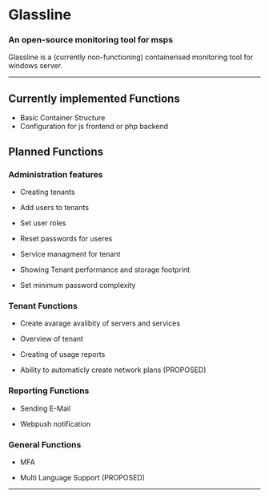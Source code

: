 # Glassline

### An open-source monitoring tool for msps

Glassline is a (currently non-functioning) containerised monitoring tool for windows server.

---

## Currently implemented Functions
- Basic Container Structure
- Configuration for js frontend or php backend

## Planned Functions

### Administration features

- Creating tenants

- Add users to tenants

- Set user roles

- Reset passwords for useres

- Service managment for tenant

- Showing Tenant performance and storage footprint

- Set minimum password complexity

### Tenant Functions

- Create avarage avalibity of servers and services

- Overview of tenant

- Creating of usage reports

- Ability to automaticly create network plans (PROPOSED)

### Reporting Functions

- Sending E-Mail

- Webpush notification

### General Functions

- MFA

- Multi Language Support (PROPOSED)
 
---